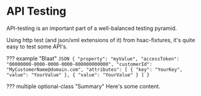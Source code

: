 # API Testing

API-testing is an important part of a well-balanced testing pyramid.

Using http test (and json/xml extensions of it) from hsac-fixtures, it's quite easy to test some API's.

??? example "Blaat"
    ```JSON
    {
      "property": "myValue",
      "accessToken": "00000000-0000-0000-0000-000000000000",
      "customerId": "MyCustomerName@domain.com",
      "attributes": [
        {
          "key": "YourKey",
          "value": "YourValue"
        },
        {
          "value": "YourValue"
        }
      ]
    }
    ``` 

??? multiple optional-class "Summary"
    Here's some content.

